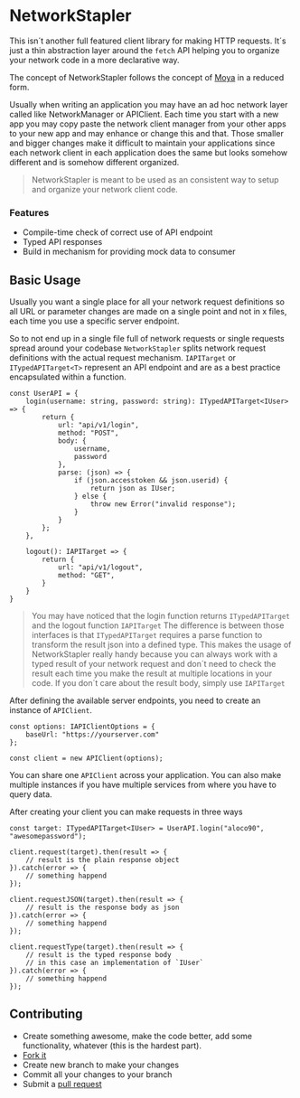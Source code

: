 # NetworkStapler

This isn´t another full featured client library for making HTTP requests. It´s just a thin abstraction layer around the `fetch` API helping you to organize your network code in a more declarative way. 

The concept of NetworkStapler follows the concept of [Moya]( https://github.com/Moya/Moya) in a reduced form. 

Usually when writing an application you may have an ad hoc network layer called like NetworkManager or APIClient. Each time you start with a new app you may copy paste the network client manager from your other apps to your new app and may enhance or change this and that. Those smaller and bigger changes make it difficult to maintain your applications since each network client in each application does the same but looks somehow different and is somehow different organized. 

>NetworkStapler is meant to be used as an consistent way to setup and organize your network client code.

### Features

- Compile-time check of correct use of API endpoint
- Typed API responses
- Build in mechanism for providing mock data to consumer

## Basic Usage

Usually you want a single place for all your network request definitions so all URL or parameter changes are made on a single point and not in x files, each time you use a specific server endpoint. 

So to not end up in a single file full of network requests or single requests spread around your codebase `NetworkStapler` splits network request definitions with the actual request mechanism. `IAPITarget` or `ITypedAPITarget<T>` represent an API endpoint and are as a best practice encapsulated within a function. 

```
const UserAPI = {
	login(username: string, password: string): ITypedAPITarget<IUser> => {
		return {
            url: "api/v1/login",
            method: "POST",
            body: {
                username,
                password
            },
            parse: (json) => {
            	if (json.accesstoken && json.userid) {
                	return json as IUser;
            	} else {
                  	throw new Error("invalid response");
            	}
            }
        };
	},
	
	logout(): IAPITarget => {
    	return {
      		url: "api/v1/logout",
      		method: "GET",
      	}
    }
}
```

> You may have noticed that the login function returns `ITypedAPITarget` and the logout function `IAPITarget` The difference is between those interfaces is that `ITypedAPITarget` requires a parse function to transform the result json into a defined type. This makes the usage of NetworkStapler really handy because you can always work with a typed result of your network request and don´t need to check the result each time you make the result at multiple locations in your code. If you don´t care about the result body, simply use `IAPITarget`

After defining the available server endpoints, you need to create an instance of `APIClient`.

```
const options: IAPIClientOptions = {
	baseUrl: "https://yourserver.com"
};

const client = new APIClient(options);
```

You can share one `APIClient` across your application. You can also make multiple instances if you have multiple services from where you have to query data. 

After creating your client you can make requests in three ways

```
const target: ITypedAPITarget<IUser> = UserAPI.login("aloco90", "awesomepassword");

client.request(target).then(result => {
	// result is the plain response object
}).catch(error => {
  	// something happend
});

client.requestJSON(target).then(result => {
	// result is the response body as json
}).catch(error => {
  	// something happend
});

client.requestType(target).then(result => {
	// result is the typed response body
	// in this case an implementation of `IUser`
}).catch(error => {
  	// something happend
});
```



## Contributing

- Create something awesome, make the code better, add some functionality, whatever (this is the hardest part).
- [Fork it](http://help.github.com/forking/)
- Create new branch to make your changes
- Commit all your changes to your branch
- Submit a [pull request](http://help.github.com/pull-requests/)

